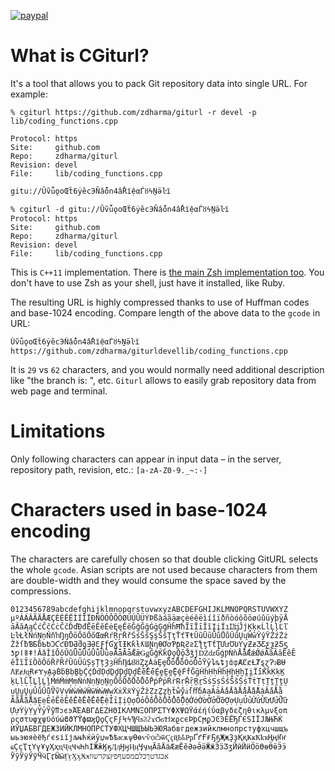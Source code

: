 [![paypal](https://www.paypalobjects.com/en_US/i/btn/btn_donateCC_LG.gif)](https://www.paypal.com/cgi-bin/webscr?cmd=_s-xclick&hosted_button_id=D6XDCHDSBDSDG)

# What is CGiturl?

It's a tool that allows you to pack Git repository data into single URL. For example:

```
% cgiturl https://github.com/zdharma/giturl -r devel -p lib/coding_functions.cpp

Protocol: https
Site:     github.com
Repo:     zdharma/giturl
Revision: devel
File:     lib/coding_functions.cpp

gitu://ŬṽǚǫoŒẗ6ẏȅcЭÑẩőn4ầŘїệαЃȣϟṈӛŀї

% cgiturl -d gitu://ŬṽǚǫoŒẗ6ẏȅcЭÑẩőn4ầŘїệαЃȣϟṈӛŀї
Protocol: https
Site:     github.com
Repo:     zdharma/giturl
Revision: devel
File:     lib/coding_functions.cpp
```

This is `C++11` implementation. There is [the main Zsh implementation too](https://github.com/zdharma/giturl).
You don't have to use Zsh as your shell, just have it installed, like Ruby.

The resulting URL is highly compressed thanks to use of Huffman codes and base-1024 encoding.
Compare length of the above data to the `gcode` in URL:

```
ŬṽǚǫoŒẗ6ẏȅcЭÑẩőn4ầŘїệαЃȣϟṈӛŀї
https://github.com/zdharma/giturldevellib/coding_functions.cpp
```

It is `29` vs `62` characters, and you would normally need additional description like "the branch
is: ", etc. `Giturl` allows to easily grab repository data from web page and terminal.

# Limitations
Only following characters can appear in input data – in the server, repository path, revision, etc.: `[a-zA-Z0-9._~:-]`

# Characters used in base-1024 encoding

The characters are carefully chosen so that double clicking GitURL selects the whole `gcode`.
Asian scripts are not used because characters from them are double-width and they would consume
the space saved by the compressions.

```
0123456789abcdefghijklmnopqrstuvwxyzABCDEFGHIJKLMNOPQRSTUVWXYZ
µºÀÁÂÃÄÅÆÇÈÉÊËÌÍÎÏÐÑÒÓÔÕÖØÙÚÛÜÝÞßàáãäæçèéêëìíîïðñòóôõöøúûüýþÿĀ
āĂăĄąĆćĈĉĊċČčĎďĐđĒēĔĕĖėĘęĚěĜĝĞğĠġĢģĤĥĦħĨĩĪīĬĭĮįİıĲĳĴĵĶķĸĹĺĻļĽľ
ĿŀŁłŃńŅņŇňŉŊŋŌōŎŏŐőŒœŔŕŖŗŘřŚśŜŝŞşŠšŢţŤťŦŧŨũŪūŬŭŮůŰűŲųŴŵŶŷŸŹźŻż
ŽžſƀƁƂƃƄƅƆƇƈƉƊƋƌƍƎƏƐƑƒƓƔƖƗƘƙƚƛƜƝƞƟƠơƤƥƦƧƨƩƪƫƬƭƮƯưƱƲƳƴƵƶƷƸƹƺƻƼƽ
ƾƿǀǁǂǃǍǎǏǐǑǒǓǔǕǖǗǘǙǚǛǜǝǞǟǠǡǢǣǤǥǦǧǨǩǪǫǬǭǮǯǰǱǳǴǵǷǸǹǺǻǼǽǾǿȀȁȂȃȄȅȆ
ȇȈȉȊȋȌȍȎȏȐȑȒȓȔȕȖȗȘșȚțȜȝȞȟȠȡȢȣȤȥȦȧȨȩȪȫȬȭȮȯȰȱȲȳȴȵȶȷȸȹȺȻȼȽȾȿɀɁɂɃɄ
ɅɆɇɈɋɌɍɎɏḀḁḂḃḄḅḆḇḈḉḊḋḌḍḎḏḐḑḒḓḔḕḖḗḘḙḚḛḜḝḞḟḠḡḢḣḤḥḦḧḨḩḪḫḬḭḮḯḰḱḲḳḴ
ḵḶḷḸḹḺḻḼḽḾḿṀṁṂṃṄṅṆṇṈṉṊṋṌṍṎṏṐṑṒṓṔṕṖṗṘṙṚṛṜṝṞṟṠṡṢṣṤṥṦṧṨṩṪṫṬṭṮṯṰṱṲ
ṳṴṵṶṷṸṹṺṻṼṽṾṿẀẁẂẃẄẅẆẇẈẉẊẋẌẍẎẏẐẑẒẓẔẕẖẗẘẙẚẛẜẝẟẠạẢảẤấẦầẨẩẪẫẬậẮắẰằ
ẲẳẴẵẶặẸẹẺẻẼẽẾếỀềỂểỄễỆệỈỉỊịỌọỎỏỐốỒồỔổỖỗỘộỚớỜờỞởỠỡỢợỤụỦủỨứỪừỬửỮữ
ỰựỲỳỴỵỶỷỸỹỻͻͼͽΆΈΑΒΓΔΕΖΗΘΙΚΛΜΝΞΟΠΡΣΤΥΦΧΨΩΫάέήίΰαβγδεζηθικλμνξοπ
ρςστυφχψϋόύώϐϑϒϔϕϖϗϘϙϚϛϜϝϞϟϠϥϧϨϩϫϬϭϮϯϰϱϲϵϷϸϹϻϼϽϾϿЀЁЂЃЄЅІЇЈЉЊЋЌ
ЍЎЏАБВГДЕЖЗИЙКЛМНОПРСТУФХЦЧШЩЪЫЬЭЮЯабвгдежзийклмнопрстуфхцчшщъ
ыьэюяѐёђѓєѕіїјљњћќѝўџѡѢѣѥѫѱѲѳѵѷѻѽѿҀҁҋҌҍҎҏҐґҒғҔҕҖҗҘҙҚқҜҝҞҟҡҢңҤҥ
ҩҪҫҬҭҮүҰұҲҳҵҶҷҸҹҺһӀӁӂӃӄӅӆӇӈӉӊӋӌӎӐӑӒӓӔӕӖӗӘәӚӛӜӝӞӟӠӡӢӣӤӥӦӧӨөӪӫӬӭ
ӮӯӰӱӲӳӴӵӶӷӸӹӺӻӼӽӾӿאבגדטךכלםמסעףפץצקרשװ
```
